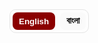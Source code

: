 <!-- 🔤 Language Switcher -->
<div class="lang-switch" role="group" aria-label="Language switch">
  <button data-lang="en" class="active">English</button>
  <button data-lang="bn">বাংলা</button>
</div>

<style>
/* Language visibility */
.lang-section{ display:none; }
body.lang-en .lang-en{ display:block; }
body.lang-bn .lang-bn{ display:block; }

/* Switcher styles (theme-friendly) */
.lang-switch{
  display:inline-flex; gap:8px; margin:0 0 1rem 0; border:1px solid #e5e5e5; border-radius:10px; padding:4px;
}
.lang-switch button{
  appearance:none; border:0; background:#fafafa; padding:6px 10px; border-radius:8px; cursor:pointer; font-weight:600;
}
.lang-switch button.active{ background:#8b0000; color:#fff; }
@media(prefers-color-scheme:dark){
  .lang-switch{ border-color:#333; }
  .lang-switch button{ background:#181818; color:#ddd; }
  .lang-switch button.active{ background:#8b0000; color:#fff; }
}

/* Shared styles from your page */
:root{
  --tile-bg:#5a0000;      /* Crimson box background */
  --icon-color:#8B0000;   /* Deep blood red icon */
  --text-light:#fff;      /* Text color on crimson */
}
.video-tiles{
  display:grid;
  gap:14px;
  grid-template-columns:repeat(2,1fr);
  margin:1.2rem 0 1.8rem;
}
@media(max-width:600px){ .video-tiles{ grid-template-columns:1fr; } }

.video-tile{
  display:flex;
  flex-direction:column;
  align-items:center;
  justify-content:center;
  text-decoration:none;
  background:var(--tile-bg);
  color:var(--text-light);
  border-radius:10px;
  padding:14px 8px;
  transition:transform .15s ease, box-shadow .15s ease;
}
.video-tile:hover{
  transform:translateY(-2px);
  box-shadow:0 6px 18px rgba(0,0,0,.2);
}
.icon{
  color:var(--icon-color);
  margin-bottom:.25rem;
}
.icon svg{
  width:0.9rem; height:0.9rem; display:block;
}
.caption{
  text-align:center;
  font-size:.85rem;  /* smaller text */
  line-height:1.3;
}
.caption strong{
  display:block;
  font-size:.9rem;
  margin-bottom:.15rem;
}
.caption p{
  margin:0;
  font-size:.8rem;
  opacity:.9;
}

/* Double divider */
.double-divider{
  width:100%;
  text-align:center;
  margin:1.5rem 0 2rem;
  position:relative;
}
.double-divider::before,
.double-divider::after{
  content:"";
  display:block;
  width:60%;
  max-width:400px;
  height:2px;
  margin:0.4rem auto;
  background:#8B0000; border-radius:2px;
}
.double-divider::after{ width:40%; opacity:0.8; }

/* Overview tiles */
.tiles-4{
  display:grid;
  gap:14px;
  grid-template-columns:repeat(4,1fr);
  margin: 0 0 1rem 0;
}
@media (max-width: 960px){ .tiles-4{ grid-template-columns:repeat(2,1fr); } }
@media (max-width: 520px){ .tiles-4{ grid-template-columns:1fr; } }
.tile{
  display:block; text-decoration:none; color:inherit; background:#fff;
  border:1px solid #e8e8e8; border-radius:12px; padding:14px 14px 16px;
  transition:transform .15s ease, box-shadow .15s ease, border-color .15s ease;
}
.tile:hover{ transform:translateY(-2px); border-color:#ddd; box-shadow:0 6px 20px rgba(0,0,0,.06); }
.tile-label{
  display:inline-block; font-size:.72rem; letter-spacing:.3px; color:#777;
  border:1px solid #eee; padding:.18rem .5rem; border-radius:999px; margin-bottom:.45rem;
}
.tile h3{ margin:.1rem 0 .35rem; font-size:1.05rem; font-weight:700; }
.tile p{ margin:0; color:#555; line-height:1.4; font-size:.95rem; }
</style>

<script>
(function(){
  const saved = localStorage.getItem('lang') || 'en';
  document.body.classList.remove('lang-en','lang-bn');
  document.body.classList.add('lang-' + saved);

  const buttons = document.querySelectorAll('.lang-switch button');
  buttons.forEach(btn=>{
    if(btn.dataset.lang === saved) btn.classList.add('active');
    btn.addEventListener('click', ()=>{
      buttons.forEach(b=>b.classList.remove('active'));
      btn.classList.add('active');
      const lang = btn.dataset.lang;
      document.body.classList.remove('lang-en','lang-bn');
      document.body.classList.add('lang-' + lang);
      localStorage.setItem('lang', lang);
    });
  });
})();
</script>

<!-- =========================================================
     ENGLISH VERSION
========================================================= -->
<div class="lang-section lang-en" markdown="1">

<!--  WELCOME NOTE -->
<section class="welcome-note" style="margin-bottom:2rem;">
  <h2>Welcome to <span style="color:#8b0000;">Saha Bari's Kali Puja</span> Website</h2>
  <p>
    Click on the links below to listen to the songs containing the lines near the <em>mondop</em> and the <em>book stall</em>.
    This year, our prayer has been simple - that <strong>Maa</strong> may enter our lives and show us the
    path to Enlightenment. To guide us toward living each moment fully immersed in Her presence.
  </p>
</section>

<section class="video-tiles">
  <a class="video-tile" href="https://www.youtube.com/watch?v=sADh9yMDIHE&list=RDsADh9yMDIHE&index=1" target="_blank" rel="noopener">
    <div class="icon" aria-hidden="true">
      <svg viewBox="0 0 24 24" fill="currentColor"><path d="M8 5v14l11-7-11-7z"></path></svg>
    </div>
    <div class="caption">
      <strong>Esheche Notun Manush - Dekhbi Jodi Aye Chole</strong>
    </div>
  </a>

  <a class="video-tile" href="https://www.youtube.com/watch?v=v_NX7qdX-0U&list=RDv_NX7qdX-0U&start_radio=1" target="_blank" rel="noopener">
    <div class="icon" aria-hidden="true">
      <svg viewBox="0 0 24 24" fill="currentColor"><path d="M12 3a9 9 0 00-9 9v6a3 3 0 003 3h1a2 2 0 002-2v-4a2 2 0 00-2-2H5v-1a7 7 0 0114 0v1h-2a2 2 0 00-2 2v4a2 2 0 002 2h1a3 3 0 003-3v-6a9 9 0 00-9-9z"></path></svg>
    </div>
    <div class="caption">
      <strong>Ramakrishna Namer Jowar Elo</strong>
    </div>
  </a>
</section>

<!--  DOUBLE LINE DIVIDER -->
<div class="double-divider"></div>

<section class="additional-note" style="margin-bottom:2rem;">
  <p>
    We have also composed a short article below - a heartfelt reflection on Maa Kali and Her many forms.
    Do give it a read, and may you find <strong>Maa</strong> in the form your heart desires. <strong>Joy Maa!</strong>
  </p>
</section>

<!-- HERO IMAGE -->
<p align="center">
  <img src="{{ '/kali_pic_2024.png' | relative_url }}" alt="Maa Kali"
       style="width:70%; max-width:600px; border-radius:14px;">
</p>

# Darshon E Maa Er Dorshon

Being the first of the ten [Mahavidyas](https://en.wikipedia.org/wiki/Mahavidya), [Maa Kali](https://en.wikipedia.org/wiki/Kali) is the epitome of [Shakti](https://en.wikipedia.org/wiki/Shakti). _Her_ iconography depicts _Her_ as "ugra" (fierce) - dark as the darkest [Kartik Amavasya](https://en.wikipedia.org/wiki/Amavasya) night sky, with three wide-open eyes that see past time, long tangled hair, a lolling crimson tongue, and a garland of countless skulls symbolizing the passing of time - innumerable births and deaths (*Kaal*). _She_ stands on [Lord Shiva](https://en.wikipedia.org/wiki/Shiva), in the cremation ground (*samshan*). In _Her_ left hands, She holds a severed head and a *kharga* (scimitar), symbols of the destruction of [Ahamkara](https://en.wikipedia.org/wiki/Ahamkara) (ego, the “I” consciousness) and [Avidya](https://en.wikipedia.org/wiki/Avidy%C4%81_(Hinduism)) (ignorance). In _Her_ right hands, _She_ blesses and grants boons through the [Abhaya](https://en.wikipedia.org/wiki/Abhayamudra) and [Varada mudra](https://en.wikipedia.org/wiki/Varadamudra).
Despite this fierce iconography, we love and adore _Her_ in our own ways. For example, my sister, looking at our community's (*para*) Kali idol (*murti*), exclaimed, “Maa ke khub cute dekhte lagche” (Maa looks so cute). That's the magic of Kali - terrifying yet tender, destructive yet deeply loving.

_But who really is Maa Kali? What does She signify? **How can we see Her as Thakur Sri Ramakrishna saw Her?**_  
Let’s take a journey together - to see Maa as the Mother, as Power, as the Primordial Energy, and as the Self within. Each reveals a different facet of the same truth. Understanding each, we discover that how we see Maa depends on our *Bhava* - the inner feeling with which we approach Her.

<!-- 4 TILES (OVERVIEW) -->
<div class="tiles-4">
  <a class="tile" href="#aspect-1">
    <div class="tile-label">Bhava 1</div>
    <h3>Kali as the Divine Mother</h3>
  </a>
  <a class="tile" href="#aspect-2">
    <div class="tile-label">Bhava 2</div>
    <h3>Kali as Shakti - The Power of Shiva</h3>
  </a>
  <a class="tile" href="#aspect-3">
    <div class="tile-label">Bhava 3</div>
    <h3>Kali as Primordial Power</h3>
  </a>
  <a class="tile" href="#aspect-4">
    <div class="tile-label">Bhava 4</div>
    <h3>Kali as Your Inner Being</h3>
  </a>
</div>



### Bhava 1: Kali as the Divine Mother {#aspect-1}
At this level, Shakti appears in the form of Maa Kali, Maa Durga, Maa Saraswati, or any motherly power we worship. _She_ is external to us - our divine protector, our guide, our nurturer. We call out to _Her_ as we would to our earthly mother: sometimes in love, sometimes in fear, always in faith. _She_ destroys evil and removes obstacles, yet Her destruction is compassionate - it clears the path for light to enter. _She_ blesses those who walk the path of [Dharma](https://en.wikipedia.org/wiki/Dharma), and gently corrects those who stray. Understanding _Her_ in this way is [Bhakti Yoga](https://en.wikipedia.org/wiki/Bhakti_yoga) - the path of devotion. Here, the devotee and the Divine are two beings bound by love: a relationship of sweetness, surrender, and emotion - a [_rasa_](https://en.wikipedia.org/wiki/Rasa_(theology)) that fills the heart with bliss.

### Bhava 2: Kali as Shakti - The Power of Shiva {#aspect-2}
At a deeper level, Maa Kali is not merely someone outside who blesses us; _She_ is the very **Power of the Absolute (Shiva)**. _She_ is Shiva’s *ardhangini* - His other half, His pulse. Without _Her_, Shiva is *śava* - motionless, pure stillness without expression. _She_ is His expressive power, the one who makes consciousness move. As mentioned in the 6th mantra of the [Devi Sukta](https://en.wikipedia.org/wiki/Dev%C4%ABs%C5%ABkta) ([Ṛgveda X.125](https://en.wikipedia.org/wiki/Rigveda)):

> **ahaṃ rudrāya dhanurā tanomi brahmadviṣe śarave hantavā u, ahaṃ janāya samadaṃ kṛṇomy-ahaṃ dyāvā-pṛthivī āviveśa ॥ 6**  
> _(Meaning: I bend the bow for Rudra to slay the enemies of the noble. I battle the enemies of my devotees. Indeed, I pervade heaven and earth.)_

This is [Tantric](https://en.wikipedia.org/wiki/Tantra) [non-duality](https://en.wikipedia.org/wiki/Nondualism) - **Shiva–Shakti tattva**: Shiva is pure, unchanging consciousness (*Cit*), and Shakti is the vibration, the movement (*Spanda*) of that consciousness. Together they form existence itself - the stillness and the dance. When Maa Kali dances, the universe comes alive; when _She_ stops, everything returns to stillness. Every breath, heartbeat, and flash of thought is Her movement within the vast silence of Shiva. In the **Kali Tantra** and **Shakta** texts, this union is described as a constant embrace: Shiva lying below symbolizes the silent foundation of awareness, while Kali standing upon Him symbolizes energy rising and playing upon that awareness. When we recognize this, the image of Kali standing on Shiva is no longer “violent” but profoundly symbolic - consciousness and energy, two names for one Reality, forever entwined.

### Bhava 3: Kali as the Primordial Power that Flows through Us {#aspect-3}
At this level, Kali is no longer just an external goddess or even the power of Shiva. _She_ is the **primordial pulse** that keeps the universe alive. Shakti is the unseen rhythm of existence - the force by which the unmanifest becomes manifest. The rising sun, the beating of your heart, the birth and death of stars - all dance to _Her_ rhythm. The same energy that spins galaxies also hums within your spine as [Prana](https://en.wikipedia.org/wiki/Prana). Every thought that flashes across your mind, every surge of emotion, every act of creation or destruction - all are movements of Shakti. _She_ is the power that makes perception possible, the background vibration that turns pure consciousness into experience. When you feel inspired, when you love deeply, when you suffer and still rise again - that’s _Her_ too. Shakti is not “out there”; _She_ is the current that flows through everything that is. In [Samkhya](https://en.wikipedia.org/wiki/Samkhya), _She_ is **Mūla-Prakṛti**, the first cause. In [Advaita Vedanta](https://en.wikipedia.org/wiki/Advaita_Vedanta), _She_ is **Maya-Shakti**, the dynamic nature of [Nirguna Brahman](https://www.bbc.co.uk/bitesize/guides/zrf6pbk/revision/2) - pure stillness appearing as motion. Kali is that very motion - timeless energy taking form as time itself. As in the 4th and 8th mantras of the Devi Sukta (Ṛgveda X.125):
> **mayā so annam-atti yo vipaśyati yaḥ prāṇiti ya īṃ śṛṇotyuktam, amantavo māṃ ta upa kṣiyanti śrudhi-śruta śraddhivaṃ te vadāmi ॥ 4**  
> _(Meaning: He who eats, sees, breathes, and hears - does so through me… listen, I tell you that which deserves śraddhā.)_
>
> **aham-eva vāta-iva pravāmi ārabhamāṇā bhuvanāni viśvā, paro divā para enā pṛthivyaitāvatī mahinā saṃ babhūva ॥ 8**  
> _(Meaning: Like the wind, I set all worlds in motion. I am beyond sky and earth and have become all this in my own splendour.)_

### Bhava 4: Kali as Your Inner Being {#aspect-4}
Now come close. Ask: **“Who am I?”** Are you the body? the mind? If so, point to where “you” reside. If I scan your brain, will I find *you* there? The body is the instrument; the *ātma* is subtler.  
You may say, “I am my thoughts and feelings.” Yet in deep sleep the mind is silent, and still *you* remain - you wake and say, “I slept well.” Who witnessed that blankness?  
Or you may say, “I am my roles - parent, child, friend.” Roles change; something constant notes the change. That **witness** is the real you.

In meditation, thoughts rise and fall, emotions come and go, even the sense “I” fades and returns. After deep absorption you *know* you were absorbed - proof of the **Sākṣī**, the witness that never sleeps. The witness has no shape, boundary, or birth. It is pure **Awareness - Sat-Cit-Ānanda**, the essence of **Brahman**. Here **Śiva and Śakti merge**: stillness and movement are not two - **Advaita**. Like wave and ocean, they differ only in name and form.

**What is Brahman?**  
Not a “cosmic thing.” It cannot be objectified, because it is the ground of knowing. Hence **Neti Neti** - whatever you can point to is already within its light. As **Swami Sarvapriyananda** says: “The subject can never be the object of experience.” Like **Gödel’s theorem**, within a system some truths can’t be proven from within. Likewise, the finite body–mind cannot “know” Brahman as object - because Brahman is the subject.

**“Then can I never experience Brahman?”**  
Paradoxically, you already are. **Tat tvam asi - You are That.** As you infer light from illuminated objects, you infer Brahman from the very fact that you see, think, and feel. Every dream, silence, and moment of awareness is its evidence. Just as waves and ocean are water, you and Śakti are Brahman’s manifestations.

This is the unchanging truth that death cannot touch. The body will die, the “I”-sense will dissolve, but your *svarūpa* is eternal - infinite, unborn, deathless. As **Śrī Krishna** declares in the **Gītā (2.17–25)**: the Self is indestructible; weapons cannot cut it, fire cannot burn it, water cannot wet it, wind cannot dry it.

So yes - **you are Śakti**, not in the egoic sense of possessing power, but as Being itself:
> You don’t “have” Śakti; **you are** Śakti - localized for a while in this body, yet never limited by it.

When that insight dawns, all comparison dissolves. You no longer see “yourself” and “others”; you see **Maa everywhere** - the same infinite, ever-living consciousness shining as every form. You realize **Chidānanda-rūpaḥ Śivo’ham Śivo’ham**.

### Conclusion
And thus the journey completes: from worshipping Her outside, to finding Her within, to dissolving as Her. It’s alright if we can’t always “find” the Mother. She is **Ānandamayī** - ever-blissful, ever-revealing. She appears in whatever form you are ready to see. And if you truly long for Her, She will take the shape of your longing. As Thakur said, “**Joto mot, toto poth**” - as many faiths, so many paths.

But here lies the difficulty. After the festival days, we forget Her. Life returns - work, family, deadlines. We get busy: chasing science, progress, success; offering the mind to the senses; calling this the “real” life and treating philosophy as tea-time talk. In that busyness, the Mother becomes a faint memory, tucked away in a corner of the heart.

To truly find Her again, we must pause and rekindle **byākulatā** - sacred yearning. Like a child who cries for Ma and is pacified by nothing else, we must seek Her alone. Without that longing, we settle for the fleeting pleasures of a fleeting world. But when that yearning awakens, even for a moment, you see She was never gone - in your breath, your gaze, your joy and sorrow, in the silent awareness within you - **the Jyotir-o-Jyoti**, the Light behind every light.
</div>

<!-- =========================================================
     BENGALI VERSION
========================================================= -->
<div class="lang-section lang-bn" markdown="1">

<section class="welcome-note" style="margin-bottom:2rem;">
  <h2>স্বাগতম <span style="color:#8b0000;">সাহা বাড়ির কালীপূজা</span> ওয়েবসাইটে</h2>
  <p>
    নিচের লিঙ্কগুলোতে ক্লিক করে <em>মণ্ডপ</em> ও <em>বইয়ের স্টলের</em> কাছে বাজতে থাকা গানের লাইনগুলির রেকর্ডিং শুনতে পারেন।
    এ বছর আমাদের প্রার্থনা খুব সহজ - <strong>মা</strong> যেন আমাদের জীবনে প্রবেশ করেন এবং
    আমাদেরকে আলোর পথে চালিত করেন; যেন প্রতিটি মুহূর্তে আমরা তাঁর উপস্থিতিতে নিমগ্ন থাকতে শিখি।
  </p>
</section>

<section class="video-tiles">
  <a class="video-tile" href="https://www.youtube.com/watch?v=sADh9yMDIHE&list=RDsADh9yMDIHE&index=1" target="_blank" rel="noopener">
    <div class="icon" aria-hidden="true">
      <svg viewBox="0 0 24 24" fill="currentColor"><path d="M8 5v14l11-7-11-7z"></path></svg>
    </div>
    <div class="caption">
      <strong>এসেছে নতুন মানুষ - দেখবি যদি আয় চলে</strong>
    </div>
  </a>

  <a class="video-tile" href="https://www.youtube.com/watch?v=v_NX7qdX-0U&list=RDv_NX7qdX-0U&start_radio=1" target="_blank" rel="noopener">
    <div class="icon" aria-hidden="true">
      <svg viewBox="0 0 24 24" fill="currentColor"><path d="M12 3a9 9 0 00-9 9v6a3 3 0 003 3h1a2 2 0 002-2v-4a2 2 0 00-2-2H5v-1a7 7 0 0114 0v1h-2a2 2 0 00-2 2v4a2 2 0 002 2h1a3 3 0 003-3v-6a9 9 0 00-9-9z"></path></svg>
    </div>
    <div class="caption">
      <strong>রামকৃষ্ণ নামে জোয়ার এলো</strong>
    </div>
  </a>
</section>

<div class="double-divider"></div>

<section class="additional-note" style="margin-bottom:2rem;">
  <p>
    নীচে আমরা একটি ছোট্ট নিবন্ধ দিয়েছি - মা কালী ও তাঁর নানান রূপ নিয়ে হৃদয়ের কথা।
    পড়ে দেখবেন; আপনার হৃদয় যেমন করে চায়, সেভাবেই যেন <strong>মা</strong> ধরা দেন। <strong>জয় মা!</strong>
  </p>
</section>

<p align="center">
  <img src="{{ '/kali_pic_2024.png' | relative_url }}" alt="মা কালী"
       style="width:70%; max-width:600px; border-radius:14px;">
</p>

# দর্শনে মায়ের দর্শন

দশ মহাবিদ্যার মধ্যে প্রথম, [মা কালী](https://en.wikipedia.org/wiki/Kali) হলেন [শক্তি](https://en.wikipedia.org/wiki/Shakti)-রই মূর্ত প্রতীক। তাঁর আইকনোগ্রাফিতে _তাঁকে_ দেখা যায় **উগ্র** - [কার্তিকী অমাবস্যা](https://en.wikipedia.org/wiki/Amavasya)-র কৃষ্ণরাত্রির মতো কৃষ্ণবর্ণ, তিনটি বিস্ফারিত নয়ন যা সময়েরও ওপারে দেখে, এলোমেলো জটা, রক্তিম জিহ্বা, আর অনন্ত খুলি-মালায় সময়ের ধারাবাহিক জন্ম-মৃত্যুর (কাল) সংকেত। _তিনি_ [ভগবান শিব](https://en.wikipedia.org/wiki/Shiva)-ের বক্ষে [শ্মশানে] (সমশান) বিরাজমান। বামহস্তে কাটা মুণ্ডু ও *খড়্গ* - [অহংকার](https://en.wikipedia.org/wiki/Ahamkara) ও [অবিদ্যা](https://en.wikipedia.org/wiki/Avidy%C4%81_(Hinduism)) বিনাশের প্রতীক; ডানহাতে [অভয়](https://en.wikipedia.org/wiki/Abhayamudra) ও [বরদা](https://en.wikipedia.org/wiki/Varadamudra) মুদ্রা - আশীর্বাদ ও বরদান।  
তবু এই ভয়াল রূপের মধ্যেও আমরা তাঁকে আপন করে ভালবাসি। আমাদের পাড়ার কালীমূর্তি দেখে আমার বোন হেসে বলেছিল, “মা-কে খুব কিউট দেখাচ্ছে!” - এটাই কালী-মায়ের মাহাত্ম্য - ভয়ংকর অথচ স্নেহময়ী, বিধ্বংসী অথচ গভীর প্রেমময়ী।

_তবে মা কালী কে? তিনি কী বোঝান? **ঠাকুর শ্রী রামকৃষ্ণ যেমন করে দেখেছিলেন, আমরাও কি তেমন করে তাঁকে দেখতে পারি?**_  
চলুন চারভাবে দেখি - মা **মাতা** রূপে, **শক্তি** রূপে, **আদ্যশক্তি** রূপে, আর **অন্তঃসত্তা** রূপে। একেকটি দৃষ্টিভঙ্গি একেকটি সত্যের আভাস দেয়। কোন *ভাব*ে আপনি মাকে ডাকছেন, তাই-ই নির্ধারণ করে আপনার দর্শন।

<div class="tiles-4">
  <a class="tile" href="#aspect-1">
    <div class="tile-label">ভাব ১</div>
    <h3>মা - দিব্য জননী</h3>
  </a>
  <a class="tile" href="#aspect-2">
    <div class="tile-label">ভাব ২</div>
    <h3>শক্তি - শিবের সচল শক্তি</h3>
  </a>
  <a class="tile" href="#aspect-3">
    <div class="tile-label">ভাব ৩</div>
    <h3>আদ্যশক্তি - স্রষ্টা স্পন্দন</h3>
  </a>
  <a class="tile" href="#aspect-4">
    <div class="tile-label">ভাব ৪</div>
    <h3>অন্তরের আমি - মা</h3>
  </a>
</div>

<hr />

### ভাব ১: মা - দিব্য জননী {#aspect-1}
এই স্তরে শক্তি উপস্থিত হন মা কালী, মা দুর্গা, মা সরস্বতী বা যে কোনও মাতৃশক্তি-রূপে। _তিনি_ আপাতত বাহিরে - রক্ষিকা, পথপ্রদর্শিকা, পোষিকা। কখনও প্রেমে, কখনও ভয়ে, কিন্তু বিশ্বাসে - আমরা তাঁকে ডাকি। তিনি দুষ্ট-দমন ও বিঘ্ন-নাশ করেন, কিন্তু সেই বিনাশও করুণাময় - আলোর পথ খুলে দেয়। [ধর্ম](https://en.wikipedia.org/wiki/Dharma)-পথিকদের আশীর্বাদ করেন, পথভ্রষ্টদের মমতায় সুধরান। এই দর্শনই [ভক্তি যোগ](https://en.wikipedia.org/wiki/Bhakti_yoga) - যেখানে ভক্ত ও ঈশ্বর দু’জন, কিন্তু প্রেমে আবদ্ধ। এ এক মাধুর্য, আত্মসমর্পণ ও রসের সম্পর্ক - হৃদয় ভরে ওঠে *রসে*।

### ভাব ২: কালী - শক্তি, শিবের শক্তি {#aspect-2}
আরও গভীরে গেলে মা কালী কেবল বাহিরের কোনো সত্তা নন; _তিনি_ **পরম সত্যের শক্তি (শিব)**। _তিনি_ শিবের *অর্ধাঙ্গিনী* - তাঁর স্পন্দন। শক্তি ছাড়া শিব *শব* - নিস্তরঙ্গ চৈতন্য। _তিনি_ সেই প্রকাশশক্তি, যিনি চৈতন্যকে গতিময় করেন। [দেবীসূক্ত](https://en.wikipedia.org/wiki/Dev%C4%ABs%C5%ABkta) (ঋগ্বেদ ১০.১২৫) বলে:

> **ahaṃ rudrāya… ॥ 6** - “আমি রুদ্রের ধনুক টানি… আকাশ-পাতাল ভেদ করে আমি বিরাজমান।”

এটাই [তন্ত্র](https://en.wikipedia.org/wiki/Tantra)-র **শিব–শক্তি তত্ত্ব**: শিব = চিত্ (নির্বিকার চৈতন্য), শক্তি = স্পন্দ (চৈতন্যের আন্দোলন)। দু’য়ে মিলে সৃষ্টিস্বরূপ - *নিঃস্তব্ধতা ও নৃত্য*। কালী নৃত্য করলে বিশ্ব জেগে ওঠে; থামলে সব নিস্তব্ধ। প্রতিটি নিঃশ্বাস, হৃদস্পন্দন, চিন্তার ঝলক - শিবের নিস্তব্ধতায় মায়েরই নৃত্য। তাই শিব-বক্ষে কালীমূর্তি কোনো হিংসা নয় - গভীর প্রতীক: চৈতন্য ও শক্তি - এক সত্যের দুই নাম।

### ভাব ৩: কালী - আদ্যশক্তি, যে স্পন্দন স্রোত {#aspect-3}
এখানে কালী আর কেবল বাহ্য দেবী নন; _তিনি_ **আদ্যশক্তি** - মহাবিশ্বের প্রাণস্পন্দন। অদৃশ্য যে স্পন্দনে অপ্রকাশ্য প্রকাশ পায় - সেটাই শক্তি। সূর্যোদয়, হৃদস্পন্দন, নক্ষত্রের জন্ম-মৃত্যু - সবই তাঁর তালে। যে শক্তি আকাশগঙ্গাকে ঘোরায়, সেই শক্তিই মেরুদণ্ডে [প্রাণ](https://en.wikipedia.org/wiki/Prana) হয়ে সঞ্চারিত। ভাবনা, অনুভূতি, সৃষ্টি-লয় - সবই তাঁরই গতি। [সাংখ্য](https://en.wikipedia.org/wiki/Samkhya)-তে _তিনি_ **মূলপ্রকৃতি**; [অদ্বৈত বেদান্ত](https://en.wikipedia.org/wiki/Advaita_Vedanta)-এ **মায়া-শক্তি** - নির্বিকার ব্রহ্মণের গতিরূপ। দেবীসূক্ত (ঋগ্বেদ ১০.১২৫) আরও বলে:  
> **mayā so annam-atti… ॥ 4** - “যে খায়, দেখে, শ্বাস নেয়, শোনে - সবই আমার দ্বারাই।”  
> **aham-eva vāta-iva… ॥ 8** - “বাতাসের মতো আমি জগত্‌কে চালিত করি; আকাশ-পৃথিবীরও অতীতে আমি সৰ্ব্বত্র।”

### ভাব ৪: কালী - তোমার অন্তঃসত্তা {#aspect-4}
একটু কাছে এসো। জিজ্ঞেস করো - **“আমি কে?”** শরীর? মন? তাহলে “আমি” কোথায় থাকি? মস্তিষ্ক স্ক্যানে কি তোমাকে দেখা যাবে? দেহ যন্ত্র; *আত্মা* সূক্ষ্মতর।  
গভীর নিদ্রায় মন স্তব্ধ, তবু জেগে উঠে বলো, “ভালো ঘুম হয়েছে”- কে জানল?  
ভূমিকা বদলায় - কন্যা মা হয়, ছাত্র শিক্ষক হয় - কিন্তু কোনো স্থিতসত্তা সব দেখে। সেই **সাক্ষী**-ই সত্যিকারের তুমি।

ধ্যানে দেখবে, ভাবনা-অনুভূতি ওঠে-নেমে, এমনকি “আমি”-বোধও আসে-যায়। ডুবে থেকে উঠে *জানো* তুমি ডুবেছিলে - এ জ্ঞানই **সাক্ষী**-র প্রমাণ। সাক্ষীর আকার নেই, সীমানা নেই, জন্ম নেই। তিনি **সৎ–চিত্–আনন্দ** - **ব্রহ্মস্বরূপ**। এখানে **শিব–শক্তি অভেদ** - স্থিতি ও গতি, দুটি নয় - **অদ্বৈত**। ঢেউ–সাগর-জল এক; নাম-রূপে ভেদ।

**ব্রহ্ম কী?** কোনো “বস্তু” নয়; *জ্ঞান করার আধার* বলেই অবস্তুনিষ্ঠ। তাই **“নেতি নেতি”** - যেটা বলা যায়, সবই ব্রহ্ম-প্রকাশের মধ্যে। **স্বামী সর্বপ্রিয়ানন্দ** বলেন: “বিষয় কখনও অবলম্বনকে বস্তু করতে পারে না।” গ্যোডেলের মত - সিস্টেমের ভেতরে এমন সত্য থাকে যা সিস্টেম দিয়ে প্রমাণ হয় না। তেমনি দেহ-মন দিয়ে ব্রহ্মকে বস্তু করা যায় না - কারণ ব্রহ্মই বিষয়।

**“তাহলে ব্রহ্মকে কি কখনো অনুভব করা যাবে না?”**  
বিপরীত - সর্বক্ষণই তুমি *তাই*। **তত্ত্বমসि** - “তুই সেই।” যেমন আলোকিত বস্তু দেখে আলো বোঝা যায়, তেমনি দেখা–ভাবা–জানা - সবই ব্রহ্ম-প্রকাশ। প্রতিটি স্বপ্ন, নীরবতা, চৈতন্য-মুহূর্ত - তাঁরই প্রমাণ। ঢেউ–সাগর-জল যেমন এক, তেমনি তুমি–শক্তি–ব্রহ্ম এক সত্যের তিন দৃষ্টিভঙ্গি।

এই সত্য মৃত্যু স্পর্শ করতে পারে না। দেহ নশ্বর, “আমি”-বোধ ম্লান হয়, কিন্তু তোমার **স্বরূপ** নিত্য - অনাদি, অজ, অবিনশ্বর। **গীতায়** (২.১৭–২৫) শ্রীকৃষ্ণ ঘোষণা করেছেন - আত্মা অক্ষয়; অস্ত্র কাটতে পারে না, অগ্নি পোড়াতে পারে না, জল ভেজাতে পারে না, বায়ু শুকোতে পারে না।

অতএব - **তুমি শক্তি**, অহংকারে নয়, সত্তায়:
> তুমি শক্তিকে “ধরো” না; **তুমিই** শক্তি - অস্থায়ীভাবে দেহে সীমাবদ্ধ, কিন্তু দেহে কখনো সীমিত নও।

এই বোধ উদিত হলে তুলনা–ভেদ সব মিলিয়ে যায়। “আমি” ও “অন্য” বলে থাকে না; সর্বত্র **মা**-কেই দেখ - অনন্ত চৈতন্যে জ্যোতিষ্মত রূপ। উচ্চারিত হয় - **চিদানন্দরূপঃ শিবো’হম্ শিবো’হম্**।

### উপসংহার
বাহিরের পূজা থেকে অন্তরের ধ্যান, শেষে অভেদে লয় - এভাবেই যাত্রা পূর্ণ। “মা” না-পেলেও ক্ষতি নেই - তিনি **আনন্দময়ী**, সদা-প্রকাশময়ী। তুমি যেরূপে দেখতে চাও, সেই রূপেই ধরা দেন। সত্যিকার ব্যাকুলতা থাকলে - “যত মত, তত পথ।”  
কিন্তু সমস্যা - পূজার পর আমরা তাঁকে ভুলে যাই। জীবন ফিরে আসে - কাজ, পরিবার, সময়সীমা। বিজ্ঞান, প্রগতি, সফলতার পিছে ছুটি; ইন্দ্রিয়ভোগে মন বিলাই; দর্শনকে “টেবিল-টক” ভাবি। সেই ব্যস্ততায় মা মনের কোণে নিস্তব্ধ স্মৃতি হয়ে থাকেন।  
তাঁকে পেতে হলে এক মুহূর্ত খেলনা-জীবন ছেড়ে **ব্যাকুলতা** ফেরাতে হবে - যেমন শিশু কেবল *মা*কেই ডাকে, খেলনা শান্ত করতে পারে না। ব্যাকুলতা ছাড়া ক্ষণস্থায়ী জগতে ক্ষণিক সুখেই আটকে থাকি। আর যেই সেই তৃষ্ণা জাগে, বুঝে নিও - মা কোনোদিন দূরে ছিলেন না; নিঃশ্বাসে, দৃষ্টিতে, সুখ–দুঃখে, অন্তরের নীরব চৈতন্যে - **জ্যোতিরও জ্যোতি**, সকল আলোর অন্তরালোক।
</div>
